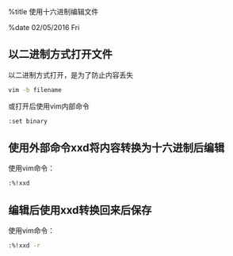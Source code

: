 %title 使用十六进制编辑文件

%date  02/05/2016 Fri 

## 以二进制方式打开文件

以二进制方式打开，是为了防止内容丢失

```bash
vim -b filename
```

或打开后使用vim内部命令

```bash
:set binary
```

## 使用外部命令xxd将内容转换为十六进制后编辑

使用vim命令：

```bash
:%!xxd
```

## 编辑后使用xxd转换回来后保存

使用vim命令：

```bash
:%!xxd -r
```

